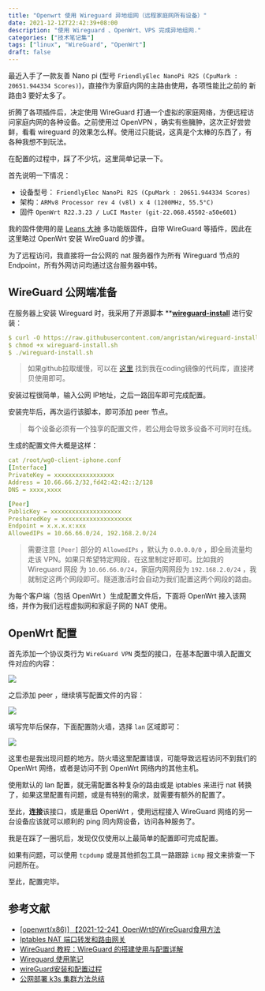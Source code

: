 ```yaml
---
title: "Openwrt 使用 Wireguard 异地组网（远程家庭网所有设备）"
date: 2021-12-12T22:42:39+08:00
description: "使用 Wireguard 、OpenWrt、VPS 完成异地组网."
categories: ["技术笔记集"]
tags: ["linux", "WireGuard", "OpenWrt"]
draft: false
---
```


最近入手了一款友善 Nano pi (型号 `FriendlyElec NanoPi R2S (CpuMark : 20651.944334 Scores)`)，直接作为家庭内网的主路由使用，各项性能比之前的 新路由3 要好太多了。

折腾了各项插件后，决定使用 WireGuard 打通一个虚拟的家庭网络，方便远程访问家庭内网的各种设备。之前使用过 OpenVPN ，确实有些臃肿，这次正好尝尝鲜，看看 wireguard 的效果怎么样。使用过只能说，这真是个太棒的东西了，有各种我想不到玩法。

在配置的过程中，踩了不少坑，这里简单记录一下。

首先说明一下情况：

- 设备型号： `FriendlyElec NanoPi R2S (CpuMark : 20651.944334 Scores)`
- 架构：`ARMv8 Processor rev 4 (v8l) x 4 (1200MHz, 55.5°C)`
- 固件 `OpenWrt R22.3.23 / LuCI Master (git-22.068.45502-a50e601)`

我的固件使用的是 [Leans 大神](https://github.com/coolsnowwolf/lede) 多功能版固件，自带 WireGuard 等插件，因此在这里略过 OpenWrt 安装 WireGuard 的步骤。

为了远程访问，我直接将一台公网的 nat 服务器作为所有 Wireguard 节点的 Endpoint，所有外网访问均通过这台服务器中转。

## WireGuard 公网端准备

在服务器上安装 Wireguard 时，我采用了开源脚本 ****[wireguard-install](https://github.com/angristan/wireguard-install)** 进行安装：

```yaml
$ curl -O https://raw.githubusercontent.com/angristan/wireguard-install/master/wireguard-install.sh
$ chmod +x wireguard-install.sh
$ ./wireguard-install.sh
```

> 如果github拉取缓慢，可以在 [这里](https://frytea.coding.net/public/tools/wireguard-install/git/files) 找到我在coding镜像的代码库，直接拷贝使用即可。

安装过程很简单，输入公网 IP地址，之后一路回车即可完成配置。

安装完毕后，再次运行该脚本，即可添加 peer 节点。

> 每个设备必须有一个独享的配置文件，若公用会导致多设备不可同时在线。

生成的配置文件大概是这样：

```yaml
cat /root/wg0-client-iphone.conf
[Interface]
PrivateKey = xxxxxxxxxxxxxxxxx
Address = 10.66.66.2/32,fd42:42:42::2/128
DNS = xxxx,xxxx

[Peer]
PublicKey = xxxxxxxxxxxxxxxxxxxx
PresharedKey = xxxxxxxxxxxxxxxxxxxx
Endpoint = x.x.x.x:xxx
AllowedIPs = 10.66.66.0/24, 192.168.2.0/24
```

> 需要注意 `[Peer]` 部分的 `AllowedIPs` ，默认为 `0.0.0.0/0` ，即全局流量均走该 VPN。如果只希望特定网段，在这里制定好即可。比如我的 Wireguard 网段 为 `10.66.66.0/24`，家庭内网网段为 `192.168.2.0/24` ，我就制定这两个网段即可。隧道激活时会自动为我们配置这两个网段的路由。

为每个客户端（包括 OpenWrt ）生成配置文件后，下面将 OpenWrt 接入该网络，并作为我们远程虚拟网和家庭子网的 NAT 使用。

## OpenWrt 配置

首先添加一个协议类行为 `WireGuard VPN` 类型的接口，在基本配置中填入配置文件对应的内容：

![](https://imagehost-cdn.frytea.com/images/2022/04/23/2022042323286445cedce6a3a32d8e1.png)

之后添加 peer ，继续填写配置文件的内容：

![](https://imagehost-cdn.frytea.com/images/2022/04/23/2022042323301322ee7c129afdf6e78.png)

填写完毕后保存，下面配置防火墙，选择 `lan` 区域即可：

![](https://imagehost-cdn.frytea.com/images/2022/04/23/20220423233167180d22f8db3fe1122.png)

这里也是我出现问题的地方。防火墙这里配置错误，可能导致远程访问不到我们的 OpenWrt 网络，或者是访问不到 OpenWrt 网络内的其他主机。

使用默认的 lan 配置，就无需配置各种复杂的路由或是 iptables 来进行 nat 转换了，如果这里配置有问题，或是有特别的需求，就需要有额外的配置了。

至此，**连接**该接口，或是重启 OpenWrt ，使用远程接入 WireGuard 网络的另一台设备应该就可以顺利的 ping 同内网设备，访问各种服务了。

我是在踩了一圈坑后，发现仅仅使用以上最简单的配置即可完成配置。

如果有问题，可以使用 `tcpdump` 或是其他抓包工具一路跟踪 `icmp` 报文来排查一下问题所在。

至此，配置完毕。

## 参考文献

- [[openwrt(x86)] 【2021-12-24】OpenWrt的WireGuard食用方法](https://www.right.com.cn/forum/thread-7553422-1-1.html)
- [Iptables NAT 端口转发和路由网关](https://blog.jmal.top/s/iptables-nat-port-forwarding-route-gateway)
- [WireGuard 教程：WireGuard 的搭建使用与配置详解](https://icloudnative.io/posts/wireguard-docs-practice/)
- [Wireguard 使用笔记](https://gobomb.github.io/post/wireguard-notes/)
- [wireGuard安装和配置过程](https://ggqshr.github.io/2020-12-21/wireGuard%E5%AE%89%E8%A3%85%E5%92%8C%E9%85%8D%E7%BD%AE%E8%BF%87%E7%A8%8B/)
- [公网部署 k3s 集群方法总结](https://www.frytea.com/technology/k8s/k3s-deployment-on-public-network/)
